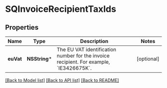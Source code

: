 # SQInvoiceRecipientTaxIds

## Properties
Name | Type | Description | Notes
------------ | ------------- | ------------- | -------------
**euVat** | **NSString*** | The EU VAT identification number for the invoice recipient. For example, &#x60;IE3426675K&#x60;. | [optional] 

[[Back to Model list]](../README.md#documentation-for-models) [[Back to API list]](../README.md#documentation-for-api-endpoints) [[Back to README]](../README.md)


